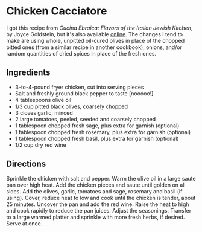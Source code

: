 # Chicken Cacciatore

I got this recipe from _Cucina Ebraica: Flavors of the Italian Jewish Kitchen_, by Joyce Goldstein, but it's also available [online](http://www.cyber-kitchen.com/rfcj/ITALIAN/Poultry_Chicken_Ezekiels_-_meat.html). The changes I tend to make are using whole, unpitted oil-cured olives in place of the chopped pitted ones (from a similar recipe in another cookbook), onions, and/or random quantities of dried spices in place of the fresh ones.

## Ingredients

* 3-to-4-pound fryer chicken, cut into serving pieces 
* Salt and freshly ground black pepper to taste [nooooo!]
* 4 tablespoons olive oil
* 1/3 cup pitted black olives, coarsely chopped
* 3 cloves garlic, minced
* 2 large tomatoes, peeled, seeded and coarsely chopped
* 1 tablespoon chopped fresh sage, plus extra for garnish (optional)
* 1 tablespoon chopped fresh rosemary, plus extra for garnish (optional)
* 1 tablespoon chopped fresh basil, plus extra for garnish (optional)
* 1/2 cup dry red wine

## Directions

Sprinkle the chicken with salt and pepper. Warm the olive oil in a large saute pan over high heat. Add the chicken pieces and saute until golden on all sides. Add the olives, garlic, tomatoes and sage, rosemary and basil (if using). Cover, reduce heat to low and cook until the chicken is tender, about 25 minutes. Uncover the pan and add the red wine. Raise the heat to high and cook rapidly to reduce the pan juices. Adjust the seasonings. Transfer to a large warmed platter and sprinkle with more fresh herbs, if desired. Serve at once.
